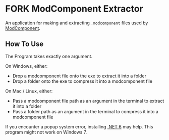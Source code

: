 # FORK ModComponent Extractor 

An application for making and extracting `.modcomponent` files used by [ModComponent](https://github.com/ds5678/ModComponent).

## How To Use

The Program takes exactly one argument.

On Windows, either:
* Drop a modcomponent file onto the exe to extract it into a folder
* Drop a folder onto the exe to compress it into a modcomponent file

On Mac / Linux, either:
* Pass a modcomponent file path as an argument in the terminal to extract it into a folder
* Pass a folder path as an argument in the terminal to compress it into a modcomponent file

If you encounter a popup system error, installing [.NET 6](https://dotnet.microsoft.com/en-us/download/dotnet/6.0) may help. This program might not work on Windows 7.
